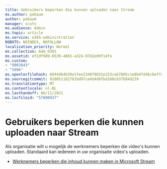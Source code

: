 ```yaml
---
title: Gebruikers beperken die kunnen uploaden naar Stream
ms.author: pebaum
author: pebaum
manager: scotv
ms.audience: Admin
ms.topic: article
ms.service: o365-administration
ROBOTS: NOINDEX, NOFOLLOW
localization_priority: Normal
ms.collection: Adm_O365
ms.assetid: ef2df989-8539-48b5-a324-97d2e09f14fe
ms.custom:
- "9002643"
- "5096"
ms.openlocfilehash: 0d44d64b39e1fee2348f9831e153cab7805c1e8b4fd4bc6effa0968c71666d13
ms.sourcegitcommit: 920051182781bd97ce4d4d6fbd268cb37b84d239
ms.translationtype: MT
ms.contentlocale: nl-NL
ms.lasthandoff: 08/11/2021
ms.locfileid: "57890937"
---
```

# <a name="restrict-users-who-can-upload-to-stream"></a>Gebruikers beperken die kunnen uploaden naar Stream

Als organisatie wilt u mogelijk de werknemers beperken die video's kunnen uploaden. Standaard kan iedereen in uw organisatie video's uploaden.

- [Werknemers beperken die inhoud kunnen maken in Microsoft Stream](https://docs.microsoft.com/stream/restrict-uploaders)
